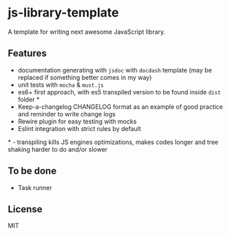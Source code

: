 # js-library-template

A template for writing next awesome JavaScript library.

## Features

- documentation generating with `jsdoc` with `docdash` template (may be replaced if something better comes in my way)
- unit tests with `mocha` & `must.js`
- es6+ first approach, with es5 transpiled version to be found inside `dist` folder *
- Keep-a-changelog CHANGELOG format as an example of good practice and reminder to write change logs
- Rewire plugin for easy testing with mocks
- Eslint integration with strict rules by default

\* - transpiling kills JS engines optimizations, makes codes longer and tree shaking harder to do and/or slower

## To be done

- Task runner

## License

MIT
